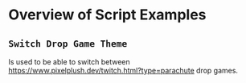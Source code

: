 # Overview of Script Examples

## `Switch Drop Game Theme`

Is used to be able to switch between https://www.pixelplush.dev/twitch.html?type=parachute drop games.
